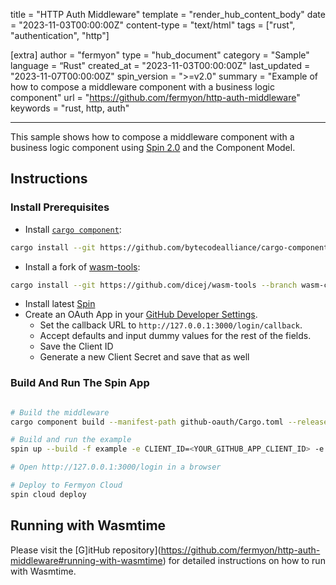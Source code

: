title = "HTTP Auth Middleware"
template = "render_hub_content_body"
date = "2023-11-03T00:00:00Z"
content-type = "text/html"
tags = ["rust", "authentication", "http"]

[extra]
author = "fermyon"
type = "hub_document"
category = "Sample"
language = “Rust"
created_at = "2023-11-03T00:00:00Z"
last_updated = "2023-11-07T00:00:00Z"
spin_version = ">=v2.0"
summary =  "Example of how to compose a middleware component with a business logic component"
url = "https://github.com/fermyon/http-auth-middleware"
keywords = "rust, http, auth"

---

This sample shows how to compose a middleware component with a business logic component using [Spin 2.0](https://www.fermyon.com/blog/introducing-spin-v2) and the Component Model. 

## Instructions

### Install Prerequisites
* Install [`cargo component`](https://github.com/bytecodealliance/cargo-component):

```bash
cargo install --git https://github.com/bytecodealliance/cargo-component cargo-component
```

* Install a fork of [wasm-tools](https://github.com/dicej/wasm-tools/tree/wasm-compose-resource-imports):

```bash
cargo install --git https://github.com/dicej/wasm-tools --branch wasm-compose-resource-imports wasm-tools --locked
```

* Install latest [Spin](https://developer.fermyon.com/spin/v2/install)
* Create an OAuth App in your [GitHub Developer Settings](https://github.com/settings/developers). 
  * Set the callback URL to `http://127.0.0.1:3000/login/callback`. 
  * Accept defaults and input dummy values for the rest of the fields.
  * Save the Client ID
  * Generate a new Client Secret and save that as well

### Build And Run The Spin App

```bash

# Build the middleware
cargo component build --manifest-path github-oauth/Cargo.toml --release

# Build and run the example
spin up --build -f example -e CLIENT_ID=<YOUR_GITHUB_APP_CLIENT_ID> -e CLIENT_SECRET=<YOUR_GITHUB_APP_CLIENT_SECRET>

# Open http://127.0.0.1:3000/login in a browser

# Deploy to Fermyon Cloud
spin cloud deploy
```

## Running with Wasmtime

Please visit the [G]itHub repository](https://github.com/fermyon/http-auth-middleware#running-with-wasmtime) for detailed instructions on how to run with Wasmtime. 
